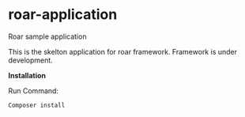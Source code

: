# roar-application
Roar sample application

This is the skelton application for roar framework. Framework is under development.

**Installation**

Run Command:
```
Composer install
```
